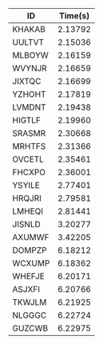 |ID|Time(s)|
|-|-|
|KHAKAB|2.13792|
|UULTVT|2.15036|
|MLBOYW|2.16159|
|WVYNJR|2.16659|
|JIXTQC|2.16699|
|YZHOHT|2.17819|
|LVMDNT|2.19438|
|HIGTLF|2.19960|
|SRASMR|2.30668|
|MRHTFS|2.31366|
|OVCETL|2.35461|
|FHCXPO|2.36001|
|YSYILE|2.77401|
|HRQJRI|2.79581|
|LMHEQI|2.81441|
|JISNLD|3.20277|
|AXUMWF|3.42205|
|DOMPZP|6.18212|
|WCXUMP|6.18362|
|WHEFJE|6.20171|
|ASJXFI|6.20766|
|TKWJLM|6.21925|
|NLGGGC|6.22724|
|GUZCWB|6.22975|

